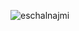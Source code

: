 <p><img align="left" src="https://github-readme-stats.vercel.app/api/top-langs?username=eschalnajmi&show_icons=true&locale=en&layout=compact" alt="eschalnajmi" /></p>
